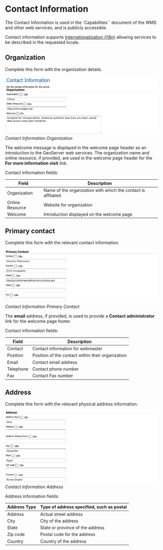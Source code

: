 # Contact Information

The Contact Information is used in the `Capabilities`` document of the WMS and other web services, and is publicly accessible.

Contact information supports [Internationalization (i18n)](internationalization/index.md) allowing services to be described in the requested locale.

## Organization

Complete this form with the organization details.

![](img/contact_organization.png)
*Contact Information Organization*

The welcome message is displayed in the welcome page header as an introduction to the GeoServer web services. The organization name and online resource, if provided, are used in the welcome page header for the **For more information visit** link.

Contact information fields:

| Field           | Description                                                   |
|-----------------|---------------------------------------------------------------|
| Organization    | Name of the organization with which the contact is affiliated |
| Online Resource | Website for organization                                      |
| Welcome         | Introduction displayed on the welcome page                    |

## Primary contact

Complete this form with the relevant contact information.

![](img/contact_information.png)
*Contact Information Primary Contact*

The **email** address, if provided, is used to provide a **Contact administrator** link for the welcome page footer.

Contact information fields:

| Field     | Description                                       |
|-----------|---------------------------------------------------|
| Contact   | Contact information for webmaster                 |
| Position  | Position of the contact within their organization |
| Email     | Contact email address                             |
| Telephone | Contact phone number                              |
| Fax       | Contact Fax number                                |

## Address

Complete this form with the relevant physical address information.

![](img/contact_address.png)
*Contact Information Address*

Address information fields:

| Address Type | Type of address specified, such as postal |
|--------------|-------------------------------------------|
| Address      | Actual street address                     |
| City         | City of the address                       |
| State        | State or province of the address          |
| Zip code     | Postal code for the address               |
| Country      | Country of the address                    |
